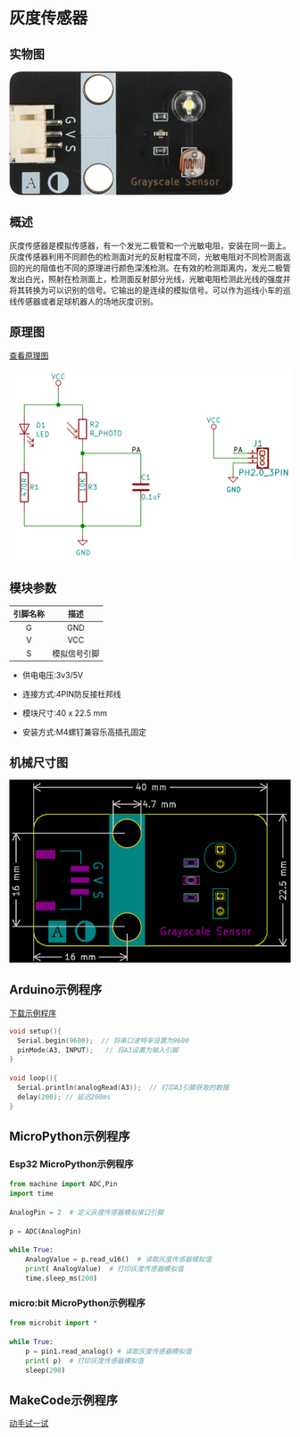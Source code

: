 # 灰度传感器

## 实物图

![实物图](picture/grayscale_sensor.png)

## 概述

灰度传感器是模拟传感器，有一个发光二极管和一个光敏电阻，安装在同一面上。灰度传感器利用不同颜色的检测面对光的反射程度不同，光敏电阻对不同检测面返回的光的阻值也不同的原理进行颜色深浅检测。在有效的检测距离内，发光二极管发出白光，照射在检测面上，检测面反射部分光线，光敏电阻检测此光线的强度并将其转换为可以识别的信号。它输出的是连续的模拟信号。可以作为巡线小车的巡线传感器或者足球机器人的场地灰度识别。

## 原理图

 [查看原理图](zh-cn\ph2.0_sensors\sensors\grayscale_sensor\grayscale_sensor_schematic.pdf ':ignore' )



![原理图](picture/grayscale_sensor_schematic.png)

## 模块参数

| 引脚名称 |     描述     |
| :------: | :----------: |
|    G     |     GND      |
|    V     |     VCC      |
|    S     | 模拟信号引脚 |

- 供电电压:3v3/5V

- 连接方式:4PIN防反接杜邦线

- 模块尺寸:40 x 22.5 mm

- 安装方式:M4螺钉兼容乐高插孔固定

## 机械尺寸图

![机械尺寸图](picture/grayscale_sensor_assembly.png)

## Arduino示例程序

[下载示例程序](zh-cn\ph2.0_sensors\sensors\grayscale_sensor\grayscale_sensor.zip ':ignore') 

```c
void setup(){
  Serial.begin(9600);  // 将串口波特率设置为9600
  pinMode(A3, INPUT);   // 将A3设置为输入引脚
}

void loop(){
  Serial.println(analogRead(A3));  // 打印A3引脚获取的数据
  delay(200); // 延迟200ms
}
```

## MicroPython示例程序

### Esp32 MicroPython示例程序

```python
from machine import ADC,Pin
import time

AnalogPin = 2  # 定义灰度传感器模拟接口引脚

p = ADC(AnalogPin)

while True:
    AnalogValue = p.read_u16()  # 读取灰度传感器模拟值
    print( AnalogValue)  # 打印灰度传感器模拟值
    time.sleep_ms(200)
```

### micro:bit MicroPython示例程序

```python
from microbit import *

while True:
    p = pin1.read_analog() # 读取灰度传感器模拟值
    print( p)  # 打印灰度传感器模拟值
    sleep(200)
```

## MakeCode示例程序

<a href="https://makecode.microbit.org/_fakY8cFmMMch">动手试一试</a>

